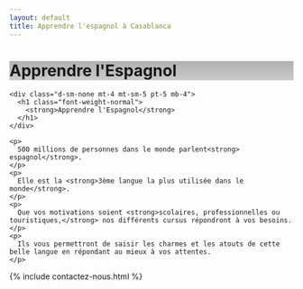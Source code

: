 ```yaml
---
layout: default
title: Apprendre l'espagnol à Casablanca
---
```

<main id="nos-metiers">

  <div class="d-none d-sm-block">
    <div class="banner" style="background-position: center; background-image: linear-gradient(rgba(0,0,0,0.3), rgba(0,0,0,0.2)), url('assets/images/Spanje.jpg')">
      <h1>Apprendre l'Espagnol</h1>
    </div>
  </div>

  <section class="container mt-5 pb-4" data-aos="fade-up">

    <div class="d-sm-none mt-4 mt-sm-5 pt-5 mb-4">
      <h1 class="font-weight-normal">
        <strong>Apprendre l'Espagnol</strong>
      </h1>
    </div>

    <p>
      500 millions de personnes dans le monde parlent<strong> espagnol</strong>.
    </p>
    <p>
      Elle est la <strong>3ème langue la plus utilisée dans le monde</strong>.
    </p>
    <p>
      Que vos motivations soient <strong>scolaires, professionnelles ou touristiques,</strong> nos différents cursus répondront à vos besoins.
    </p>
    <p>
      Ils vous permettront de saisir les charmes et les atouts de cette belle langue en répondant au mieux à vos attentes.
    </p>

  </section>

  {% include contactez-nous.html %}

</main>

